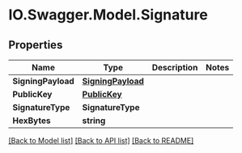 # IO.Swagger.Model.Signature
## Properties

Name | Type | Description | Notes
------------ | ------------- | ------------- | -------------
**SigningPayload** | [**SigningPayload**](SigningPayload.md) |  | 
**PublicKey** | [**PublicKey**](PublicKey.md) |  | 
**SignatureType** | **SignatureType** |  | 
**HexBytes** | **string** |  | 

[[Back to Model list]](../README.md#documentation-for-models) [[Back to API list]](../README.md#documentation-for-api-endpoints) [[Back to README]](../README.md)

